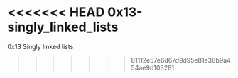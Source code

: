 <<<<<<< HEAD
0x13-singly_linked_lists
=======
0x13 Singly linked lists
>>>>>>> 81112e57e6d67d9d95e81e38b9a454ae9d103281
